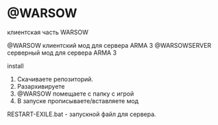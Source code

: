 # @WARSOW
клиентская часть WARSOW

@WARSOW клиентский мод для сервера ARMA 3
@WARSOWSERVER серверный мод для сервера ARMA 3

install
1. Скачиваете репозиторий.
2. Разархивируете
3. @WARSOW помещаете с папку с игрой
4. В запуске прописываете/вставляете мод

RESTART-EXILE.bat - запускной файл для сервера.
